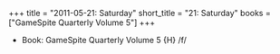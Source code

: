 +++
title = "2011-05-21: Saturday"
short_title = "21: Saturday"
books = ["GameSpite Quarterly Volume 5"]
+++


* Book: GameSpite Quarterly Volume 5 {H} /f/

